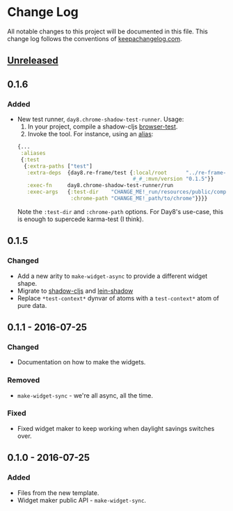 # Change Log
All notable changes to this project will be documented in this file. This change log follows the conventions of [keepachangelog.com](http://keepachangelog.com/).

## [Unreleased]

## 0.1.6
### Added
- New test runner, `day8.chrome-shadow-test-runner`. Usage:
  1. In your project, compile a shadow-cljs [browser-test](https://shadow-cljs.github.io/docs/UsersGuide.html#target-browser-test).
  2. Invoke the tool. For instance, using an [alias](https://clojure.org/reference/deps_edn#aliases):
  ```clojure
  {...
   :aliases
   {:test
	{:extra-paths ["test"]
	 :extra-deps  {day8.re-frame/test {:local/root      "../re-frame-test"
									   #_#_:mvn/version "0.1.5"}}
	 :exec-fn     day8.chrome-shadow-test-runner/run
	 :exec-args   {:test-dir    "CHANGE_ME!_run/resources/public/compiled_test"
				   :chrome-path "CHANGE_ME!_path/to/chrome"}}}}
  ```
  Note the `:test-dir` and `:chrome-path` options.
  For Day8's use-case, this is enough to supercede karma-test (I think).
## 0.1.5
### Changed
- Add a new arity to `make-widget-async` to provide a different widget shape.
- Migrate to [shadow-cljs](https://shadow-cljs.github.io/docs/UsersGuide.html) and
  [lein-shadow](https://gitlab.com/nikperic/lein-shadow)
- Replace `*test-context*` dynvar of atoms with a `test-context*` atom of pure
  data.

## 0.1.1 - 2016-07-25
### Changed
- Documentation on how to make the widgets.

### Removed
- `make-widget-sync` - we're all async, all the time.

### Fixed
- Fixed widget maker to keep working when daylight savings switches over.

## 0.1.0 - 2016-07-25
### Added
- Files from the new template.
- Widget maker public API - `make-widget-sync`.

[Unreleased]: https://github.com/your-name/re-frame-test/compare/0.1.1...HEAD
[0.1.1]: https://github.com/your-name/re-frame-test/compare/0.1.0...0.1.1
